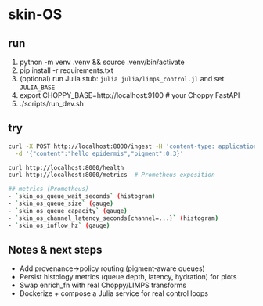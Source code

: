 # skin-OS

## run
1. python -m venv .venv && source .venv/bin/activate
2. pip install -r requirements.txt
3. (optional) run Julia stub: `julia julia/limps_control.jl` and set `JULIA_BASE`
4. export CHOPPY_BASE=http://localhost:9100  # your Choppy FastAPI
5. ./scripts/run_dev.sh

## try
```bash
curl -X POST http://localhost:8000/ingest -H 'content-type: application/json' \
  -d '{"content":"hello epidermis","pigment":0.3}'

curl http://localhost:8000/health
curl http://localhost:8000/metrics  # Prometheus exposition

## metrics (Prometheus)
- `skin_os_queue_wait_seconds` (histogram)
- `skin_os_queue_size` (gauge)
- `skin_os_queue_capacity` (gauge)
- `skin_os_channel_latency_seconds{channel=...}` (histogram)
- `skin_os_inflow_hz` (gauge)
```

## Notes & next steps
- Add provenance→policy routing (pigment‑aware queues)
- Persist histology metrics (queue depth, latency, hydration) for plots
- Swap enrich_fn with real Choppy/LIMPS transforms
- Dockerize + compose a Julia service for real control loops
